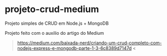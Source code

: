 # projeto-crud-medium
Projeto simples de CRUD em Node.js + MongoDB

Projeto feito com o auxilio do artigo do Medium 
> https://medium.com/baixada-nerd/criando-um-crud-completo-com-nodejs-express-e-mongodb-parte-1-3-6c8389d7147d <
